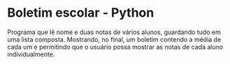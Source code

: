 # Boletim escolar - Python
 Programa que lê nome e duas notas de vários alunos, guardando tudo em uma lista composta. Mostrando, no  final, um boletim contendo a média de cada um e permitindo que o usuário possa mostrar as notas de cada aluno individualmente.
